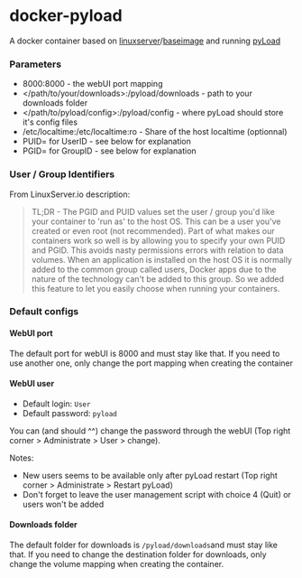 # docker-pyload
A docker container based on [linuxserver](https://github.com/linuxserver "LinuxServer.io repositories")/[baseimage](https://github.com/linuxserver/docker-baseimage "docker-baseimage repository") and running [pyLoad](https://github.com/pyload/pyload "pyLoad repository")

### Parameters
 * 8000:8000 - the webUI port mapping
 * </path/to/your/downloads>:/pyload/downloads - path to your downloads folder
 * </path/to/pyload/config>:/pyload/config - where pyLoad should store it's config files
 * /etc/localtime:/etc/localtime:ro - Share of the host localtime (optionnal)
 * PUID=<UID> for UserID - see below for explanation
 * PGID=<GID> for GroupID - see below for explanation

### User / Group Identifiers
From LinuxServer.io description:
> TL;DR - The PGID and PUID values set the user / group you'd like your container to 'run as' to the host OS. This can be a user you've created or even root (not recommended).
> Part of what makes our containers work so well is by allowing you to specify your own PUID and PGID. This avoids nasty permissions errors with relation to data volumes. When an application is installed on the host OS it is normally added to the common group called users, Docker apps due to the nature of the technology can't be added to this group. So we added this feature to let you easily choose when running your containers.

### Default configs
#### WebUI port
The default port for webUI is 8000 and must stay like that. If you need to use another one, only change the port mapping when creating the container

#### WebUI user
 * Default login: `User`
 * Default password: `pyload`

You can (and should ^^) change the password through the webUI (Top right corner > Administrate > User > change).

Notes:
 * New users seems to be available only after pyLoad restart (Top right corner > Administrate > Restart pyLoad)
 * Don't forget to leave the user management script with choice 4 (Quit) or users won't be added

#### Downloads folder
The default folder for downloads is `/pyload/downloads`and must stay like that. If you need to change the destination folder for downloads, only change the volume mapping when creating the container.
